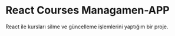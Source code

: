 # React Courses Managamen-APP
 React ile kursları silme ve güncelleme işlemlerini yaptığım bir proje.
